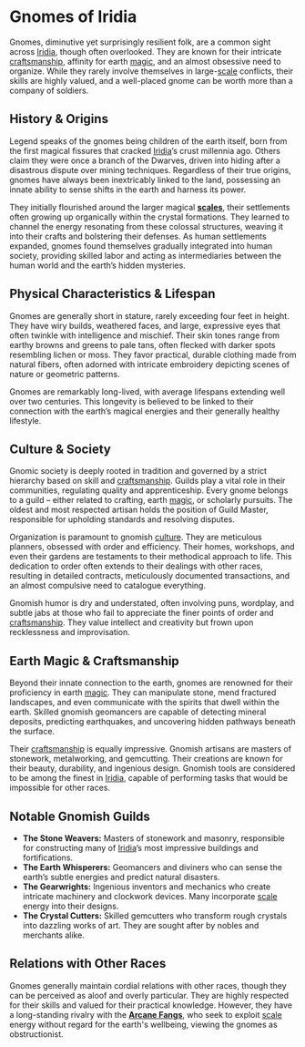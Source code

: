 # Gnomes of Iridia

Gnomes, diminutive yet surprisingly resilient folk, are a common sight across [Iridia](/geography/world/iridia.md), though often overlooked. They are known for their intricate [craftsmanship](/raw/20250501/craftsmanship/craftsmanship.md), affinity for earth [magic](/structure/mechanic/magic.md), and an almost obsessive need to organize. While they rarely involve themselves in large-[scale](/geography/landmark/scale.md) conflicts, their skills are highly valued, and a well-placed gnome can be worth more than a company of soldiers.

## History & Origins

Legend speaks of the gnomes being children of the earth itself, born from the first magical fissures that cracked [Iridia](/geography/world/iridia.md)’s crust millennia ago. Others claim they were once a branch of the Dwarves, driven into hiding after a disastrous dispute over mining techniques. Regardless of their true origins, gnomes have always been inextricably linked to the land, possessing an innate ability to sense shifts in the earth and harness its power.

They initially flourished around the larger magical **[scales](/geography/landmark/scale.md)**, their settlements often growing up organically within the crystal formations. They learned to channel the energy resonating from these colossal structures, weaving it into their crafts and bolstering their defenses. As human settlements expanded, gnomes found themselves gradually integrated into human society, providing skilled labor and acting as intermediaries between the human world and the earth’s hidden mysteries.

## Physical Characteristics & Lifespan

Gnomes are generally short in stature, rarely exceeding four feet in height. They have wiry builds, weathered faces, and large, expressive eyes that often twinkle with intelligence and mischief. Their skin tones range from earthy browns and greens to pale tans, often flecked with darker spots resembling lichen or moss. They favor practical, durable clothing made from natural fibers, often adorned with intricate embroidery depicting scenes of nature or geometric patterns.

Gnomes are remarkably long-lived, with average lifespans extending well over two centuries. This longevity is believed to be linked to their connection with the earth’s magical energies and their generally healthy lifestyle.

## Culture & Society

Gnomic society is deeply rooted in tradition and governed by a strict hierarchy based on skill and [craftsmanship](/raw/20250501/craftsmanship/craftsmanship.md). Guilds play a vital role in their communities, regulating quality and apprenticeship. Every gnome belongs to a guild – either related to crafting, earth [magic](/structure/mechanic/magic.md), or scholarly pursuits. The oldest and most respected artisan holds the position of Guild Master, responsible for upholding standards and resolving disputes.

Organization is paramount to gnomish [culture](/raw/20250501/dwarf/culture.md). They are meticulous planners, obsessed with order and efficiency. Their homes, workshops, and even their gardens are testaments to their methodical approach to life. This dedication to order often extends to their dealings with other races, resulting in detailed contracts, meticulously documented transactions, and an almost compulsive need to catalogue everything.

Gnomish humor is dry and understated, often involving puns, wordplay, and subtle jabs at those who fail to appreciate the finer points of order and [craftsmanship](/raw/20250501/craftsmanship/craftsmanship.md). They value intellect and creativity but frown upon recklessness and improvisation.

## Earth Magic & Craftsmanship

Beyond their innate connection to the earth, gnomes are renowned for their proficiency in earth [magic](/structure/mechanic/magic.md). They can manipulate stone, mend fractured landscapes, and even communicate with the spirits that dwell within the earth. Skilled gnomish geomancers are capable of detecting mineral deposits, predicting earthquakes, and uncovering hidden pathways beneath the surface.

Their [craftsmanship](/raw/20250501/craftsmanship/craftsmanship.md) is equally impressive. Gnomish artisans are masters of stonework, metalworking, and gemcutting. Their creations are known for their beauty, durability, and ingenious design. Gnomish tools are considered to be among the finest in [Iridia](/geography/world/iridia.md), capable of performing tasks that would be impossible for other races.

## Notable Gnomish Guilds

*   **The Stone Weavers:** Masters of stonework and masonry, responsible for constructing many of [Iridia](/geography/world/iridia.md)’s most impressive buildings and fortifications.
*   **The Earth Whisperers:** Geomancers and diviners who can sense the earth’s subtle energies and predict natural disasters.
*   **The Gearwrights:** Ingenious inventors and mechanics who create intricate machinery and clockwork devices. Many incorporate [scale](/geography/landmark/scale.md) energy into their designs.
*   **The Crystal Cutters:** Skilled gemcutters who transform rough crystals into dazzling works of art. They are sought after by nobles and merchants alike.

## Relations with Other Races

Gnomes generally maintain cordial relations with other races, though they can be perceived as aloof and overly particular. They are highly respected for their skills and valued for their practical knowledge. However, they have a long-standing rivalry with the **[Arcane Fangs](/structure/society/factions/arcane-fangs.md)**, who seek to exploit [scale](/geography/landmark/scale.md) energy without regard for the earth's wellbeing, viewing the gnomes as obstructionist.

